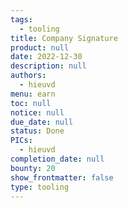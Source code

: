 ```yaml
---
tags: 
  - tooling
title: Company Signature
product: null
date: 2022-12-30
description: null
authors: 
  - hieuvd
menu: earn
toc: null
notice: null
due_date: null
status: Done
PICs: 
  - hieuvd
completion_date: null
bounty: 20
show_frontmatter: false
type: tooling
---
```

